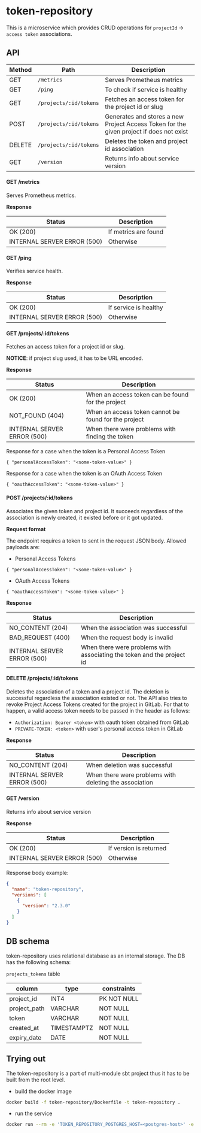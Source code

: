 # token-repository

This is a microservice which provides CRUD operations for `projectId` -> `access token` associations.

## API

| Method | Path                       | Description                                                                             |
|--------|----------------------------|-----------------------------------------------------------------------------------------|
| GET    | ```/metrics```             | Serves Prometheus metrics                                                               |
| GET    | ```/ping```                | To check if service is healthy                                                          |
| GET    | ```/projects/:id/tokens``` | Fetches an access token for the project id or slug                                      |
| POST   | ```/projects/:id/tokens``` | Generates and stores a new Project Access Token for the given project if does not exist |
| DELETE | ```/projects/:id/tokens``` | Deletes the token and project id association                                            |
| GET    | ```/version```             | Returns info about service version                                                      |

#### GET /metrics

Serves Prometheus metrics.

**Response**

| Status                     | Description          |
|----------------------------|----------------------|
| OK (200)                   | If metrics are found |
| INTERNAL SERVER ERROR (500)| Otherwise            |

#### GET /ping

Verifies service health.

**Response**

| Status                     | Description           |
|----------------------------|-----------------------|
| OK (200)                   | If service is healthy |
| INTERNAL SERVER ERROR (500)| Otherwise             |

#### GET /projects/:id/tokens

Fetches an access token for a project id or slug.

**NOTICE**: if project slug used, it has to be URL encoded.

**Response**

| Status                     | Description                                          |
|----------------------------|------------------------------------------------------|
| OK (200)                   | When an access token can be found for the project    |
| NOT_FOUND (404)            | When an access token cannot be found for the project |
| INTERNAL SERVER ERROR (500)| When there were problems with finding the token      |

Response for a case when the token is a Personal Access Token
```
{ "personalAccessToken": "<some-token-value>" }
```

Response for a case when the token is an OAuth Access Token
```
{ "oauthAccessToken": "<some-token-value>" }
```

#### POST /projects/:id/tokens

Associates the given token and project id. It succeeds regardless of the association is newly created, it existed before or it got updated. 

**Request format**

The endpoint requires a token to sent in the request JSON body. Allowed payloads are:

* Personal Access Tokens
```
{ "personalAccessToken": "<some-token-value>" }
```

* OAuth Access Tokens
```
{ "oauthAccessToken": "<some-token-value>" }
```

**Response**

| Status                     | Description                                                            |
|----------------------------|------------------------------------------------------------------------|
| NO_CONTENT (204)           | When the association was successful                                    |
| BAD_REQUEST (400)          | When the request body is invalid                                       |
| INTERNAL SERVER ERROR (500)| When there were problems with associating the token and the project id |

#### DELETE /projects/:id/tokens

Deletes the association of a token and a project id. The deletion is successful regardless the association existed or not.
The API also tries to revoke Project Access Tokens created for the project in GitLab. For that to happen, a valid access token needs to be passed in the header as follows:
- `Authorization: Bearer <token>` with oauth token obtained from GitLab
- `PRIVATE-TOKEN: <token>` with user's personal access token in GitLab


**Response**

| Status                      | Description                                            |
|-----------------------------|--------------------------------------------------------|
| NO_CONTENT (204)            | When deletion was successful                           |
| INTERNAL SERVER ERROR (500) | When there were problems with deleting the association |

#### GET /version

Returns info about service version

**Response**

| Status                     | Description            |
|----------------------------|------------------------|
| OK (200)                   | If version is returned |
| INTERNAL SERVER ERROR (500)| Otherwise              |

Response body example:

```json
{
  "name": "token-repository",
  "versions": [
    {
      "version": "2.3.0"
    }
  ]
}
```

## DB schema

token-repository uses relational database as an internal storage. The DB has the following schema:

`projects_tokens` table

| column       | type        | constraints |
|--------------|-------------|-------------|
| project_id   | INT4        | PK NOT NULL |
| project_path | VARCHAR     | NOT NULL    |
| token        | VARCHAR     | NOT NULL    |
| created_at   | TIMESTAMPTZ | NOT NULL    |
| expiry_date  | DATE        | NOT NULL    |

## Trying out

The token-repository is a part of multi-module sbt project thus it has to be built from the root level.

- build the docker image

```bash
docker build -f token-repository/Dockerfile -t token-repository .
```

- run the service

```bash
docker run --rm -e 'TOKEN_REPOSITORY_POSTGRES_HOST=<postgres-host>' -e 'TOKEN_REPOSITORY_POSTGRES_USER=<user>' -e 'TOKEN_REPOSITORY_POSTGRES_PASSWORD=<password>' -e 'TOKEN_ENCRYPTION_SECRET=<openssl rand -hex 8|base64>' -p 9003:9003 token-repository
```
